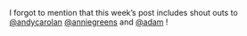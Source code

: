 I forgot to mention that this week’s post includes shout outs to <span class="h-card" translate="no">[@<span>andycarolan</span>](https://social.lol/@andycarolan)</span> <span class="h-card" translate="no">[@<span>anniegreens</span>](https://social.lol/@anniegreens)</span> and <span class="h-card" translate="no">[@<span>adam</span>](https://social.lol/@adam)</span> !
